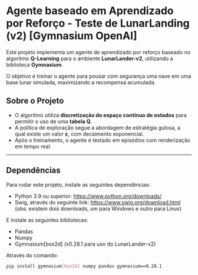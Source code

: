 # Agente baseado em Aprendizado por Reforço - Teste de LunarLanding (v2) [Gymnasium OpenAI]

Este projeto implementa um agente de aprendizado por reforço baseado no algoritmo **Q-Learning** para o ambiente **LunarLander-v2**, utilizando a biblioteca **Gymnasium**.

O objetivo é treinar o agente para pousar com segurança uma nave em uma base lunar simulada, maximizando a recompensa acumulada.

## Sobre o Projeto

- O algoritmo utiliza **discretização do espaço contínuo de estados** para permitir o uso de uma **tabela Q**.
- A política de exploração segue a abordagem de estratégia gulosa, a qual existe um valor **ε**, com decaimento exponencial.
- Após o treinamento, o agente é testado em episódios com renderização em tempo real.

---

## Dependências

Para rodar este projeto, instale as seguintes dependências:

- Python 3.9 ou superior: https://www.python.org/downloads/
- Swig, através do seguinte link: https://www.swig.org/download.html (obs: existem dois downloads, um para Windows e outro para Linux)

E instale as seguintes bibliotecas:
- Pandas
- Numpy
- Gymnasium[box2d] (v0.28.1 para uso do LunarLander-v2)

Através do comando:
```bash
pip install gymnasium[box2d] numpy pandas gymnasium==0.28.1
```
